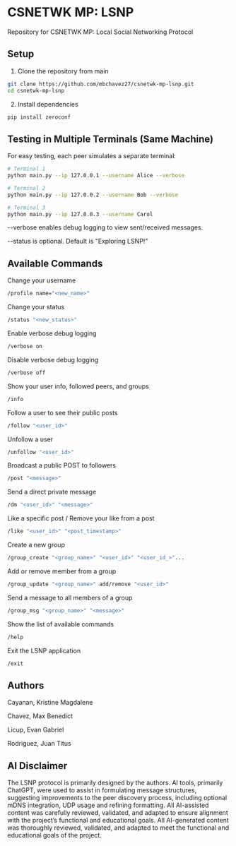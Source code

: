 # CSNETWK MP: LSNP
Repository for CSNETWK MP: Local Social Networking Protocol

## Setup
1. Clone the repository from main

```bash
git clone https://github.com/mbchavez27/csnetwk-mp-lsnp.git
cd csnetwk-mp-lsnp
```

2. Install dependencies
```bash
pip install zeroconf
```

## Testing in Multiple Terminals (Same Machine)
For easy testing, each peer simulates a separate terminal:
```bash
# Terminal 1 
python main.py --ip 127.0.0.1 --username Alice --verbose

# Terminal 2 
python main.py --ip 127.0.0.2 --username Bob --verbose

# Terminal 3
python main.py --ip 127.0.0.3 --username Carol

```
--verbose enables debug logging to view sent/received messages.

--status is optional. Default is "Exploring LSNP!"

## Available Commands
Change your username
```bash
/profile name="<new_name>"
```
Change your status
```bash
/status "<new_status>"
```
Enable verbose debug logging
```bash
/verbose on 
```
Disable verbose debug logging
```bash
/verbose off
```
Show your user info, followed peers, and groups
```bash
/info
```
Follow a user to see their public posts
```bash
/follow "<user_id>"
```
Unfollow a user
```bash
/unfollow "<user_id>"
```
Broadcast a public POST to followers
```bash
/post "<message>"
```
Send a direct private message
```bash
/dm "<user_id>" "<message>"
```
Like a specific post / Remove your like from a post
```bash
/like "<user_id>" "<post_timestamp>"
```
Create a new group
```bash
/group_create "<group_name>" "<user_id>" "<user_id_>"...
```
Add or remove member from a group
```bash
/group_update "<group_name>" add/remove "<user_id>"
```
Send a message to all members of a group
```bash
/group_msg "<group_name>" "<message>"
```
Show the list of available commands
```bash
/help
```
Exit the LSNP application
```bash
/exit
```
## Authors
Cayanan, Kristine Magdalene

Chavez, Max Benedict

Licup, Evan Gabriel

Rodriguez, Juan Titus

## AI Disclaimer
The LSNP protocol is primarily designed by the authors. AI tools, primarily ChatGPT, were used to assist in formulating message structures, suggesting improvements to the peer discovery process, including optional mDNS integration, UDP usage and refining formatting. All AI-assisted content was carefully reviewed, validated, and adapted to ensure alignment with the project’s functional and educational goals. All AI-generated content was thoroughly reviewed, validated, and adapted to meet the functional and educational goals of the project.